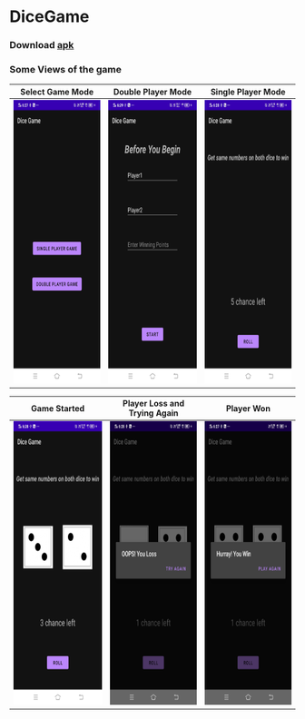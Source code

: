# DiceGame

### Download [apk](https://github.com/Coder481/DiceGame/releases/download/latest/app-debug2.apk)

### Some Views of the game
|Select Game Mode | Double Player Mode | Single Player Mode |
|:----------------:|:----------------:|:----------------:|
| <img src="https://github.com/Coder481/CDN/blob/main/dice_game2/selctMode.jpg" width="250" height="500"/>| <img src="https://github.com/Coder481/CDN/blob/main/dice_game2/doublePlayr.jpg" width="250" height="500"/>| <img src="https://github.com/Coder481/CDN/blob/main/dice_game2/gameStrt.jpg" width="250" height="500"/>|

|Game Started | Player Loss and Trying Again | Player Won |
|:----------------:|:----------------:|:----------------:|
| <img src="https://github.com/Coder481/CDN/blob/main/dice_game2/chcLeft.jpg" width="250" height="500"/>| <img src="https://github.com/Coder481/CDN/blob/main/dice_game2/playerLoss.jpg" width="250" height="500"/>| <img src="https://github.com/Coder481/CDN/blob/main/dice_game2/playerWon.jpg" width="250" height="500"/>|

